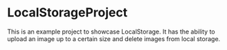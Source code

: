 # LocalStorageProject
This is an example project to showcase LocalStorage. It has the ability to upload an image up to a certain size and delete images from local storage.
